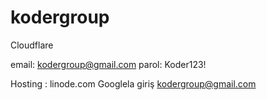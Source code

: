 # kodergroup

Cloudflare

email: kodergroup@gmail.com
parol: Koder123!

Hosting : linode.com
Googlela giriş kodergroup@gmail.com
